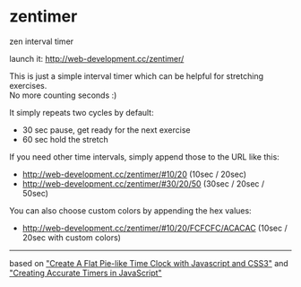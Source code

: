 # zentimer

zen interval timer 

launch it: http://web-development.cc/zentimer/

This is just a simple interval timer which can be helpful for stretching exercises.   
No more counting seconds :)

It simply repeats two cycles by default:   
* 30 sec pause, get ready for the next exercise  
* 60 sec hold the stretch   


If you need other time intervals, simply append those to the URL like this:
* http://web-development.cc/zentimer/#10/20 (10sec / 20sec)
* http://web-development.cc/zentimer/#30/20/50 (30sec / 20sec / 50sec)

You can also choose custom colors by appending the hex values:
* http://web-development.cc/zentimer/#10/20/FCFCFC/ACACAC (10sec / 20sec with custom colors)


-----------

based on ["Create A Flat Pie-like Time Clock with Javascript and CSS3"](http://www.cssscript.com/create-a-flat-pie-like-time-clock-with-javascript-and-css3/) and ["Creating Accurate Timers in JavaScript"](http://www.sitepoint.com/creating-accurate-timers-in-javascript/)

